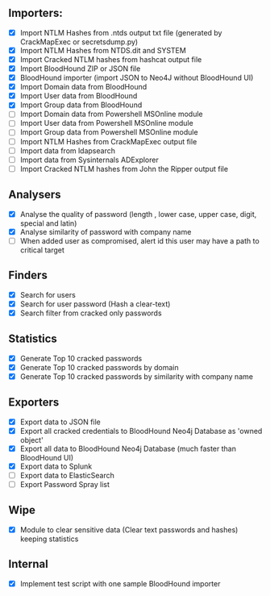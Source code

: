 ## Importers:
* [x] Import NTLM Hashes from .ntds output txt file (generated by CrackMapExec or secretsdump.py)
* [x] Import NTLM Hashes from NTDS.dit and SYSTEM
* [x] Import Cracked NTLM hashes from hashcat output file
* [x] Import BloodHound ZIP or JSON file
* [X] BloodHound importer (import JSON to Neo4J without BloodHound UI)
* [x] Import Domain data from BloodHound
* [x] Import User data from BloodHound
* [x] Import Group data from BloodHound
* [ ] Import Domain data from Powershell MSOnline module
* [ ] Import User data from Powershell MSOnline module
* [ ] Import Group data from Powershell MSOnline module
* [ ] Import NTLM Hashes from CrackMapExec output file
* [ ] Import data from ldapsearch
* [ ] Import data from Sysinternals ADExplorer
* [ ] Import Cracked NTLM hashes from John the Ripper output file

## Analysers
* [x] Analyse the quality of password (length , lower case, upper case, digit, special and latin)
* [x] Analyse similarity of password with company name
* [ ] When added user as compromised, alert id this user may have a path to critical target 

## Finders
* [x] Search for users
* [x] Search for user password (Hash a clear-text)
* [x] Search filter from cracked only passwords

## Statistics
* [x] Generate Top 10 cracked passwords 
* [x] Generate Top 10 cracked passwords by domain
* [x] Generate Top 10 cracked passwords by similarity with company name

## Exporters
* [x] Export data to JSON file
* [x] Export all cracked credentials to BloodHound Neo4j Database as 'owned object'
* [x] Export all data to BloodHound Neo4j Database (much faster than BloodHound UI)
* [x] Export data to Splunk
* [ ] Export data to ElasticSearch
* [ ] Export Password Spray list

## Wipe
* [x] Module to clear sensitive data (Clear text passwords and hashes) keeping statistics

## Internal
* [x] Implement test script with one sample BloodHound importer